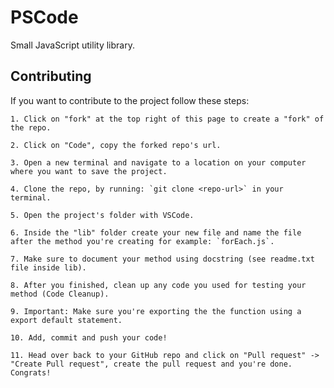 # PSCode

Small JavaScript utility library.


## Contributing

If you want to contribute to the project follow these steps:

    1. Click on "fork" at the top right of this page to create a "fork" of the repo.

    2. Click on "Code", copy the forked repo's url.

    3. Open a new terminal and navigate to a location on your computer where you want to save the project.

    4. Clone the repo, by running: `git clone <repo-url>` in your terminal.

    5. Open the project's folder with VSCode.

    6. Inside the "lib" folder create your new file and name the file after the method you're creating for example: `forEach.js`.

    7. Make sure to document your method using docstring (see readme.txt file inside lib).

    8. After you finished, clean up any code you used for testing your method (Code Cleanup).

    9. Important: Make sure you're exporting the the function using a export default statement.

    10. Add, commit and push your code!

    11. Head over back to your GitHub repo and click on "Pull request" -> "Create Pull request", create the pull request and you're done. Congrats!